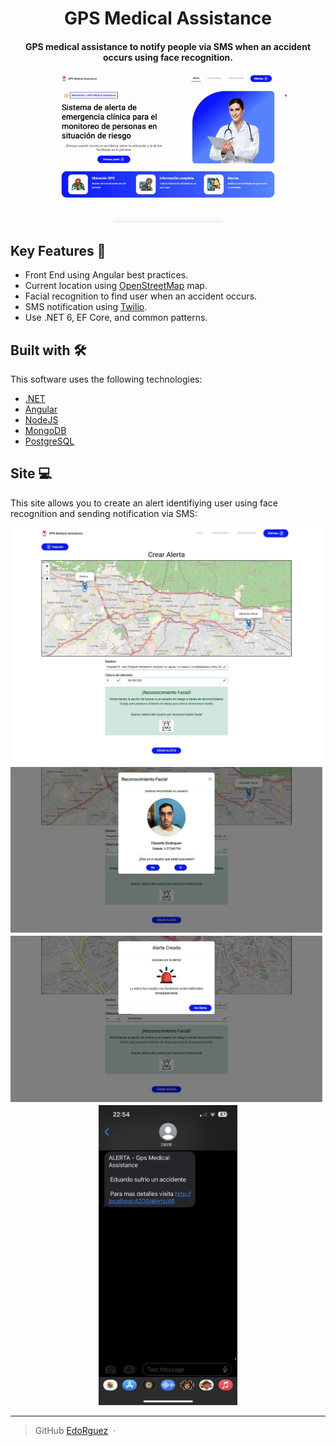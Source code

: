 
<h1 align="center">
  GPS Medical Assistance
  <br>
</h1>

<h4 align="center">GPS medical assistance to notify people via SMS when an accident occurs using face recognition.</h4>

<div align="center">
  <img src="https://github.com/EdoRguez/gps-medical-assistance/blob/master/assets/app.gif" width="720">
</div>


## Key Features 🚀

* Front End using Angular best practices.
* Current location using [OpenStreetMap](https://www.openstreetmap.org) map.
* Facial recognition to find user when an accident occurs.
* SMS notification using [Twilio](https://www.twilio.com/en-us).
* Use .NET 6, EF Core, and common patterns.

## Built with 🛠️

This software uses the following technologies:

- [.NET](https://dotnet.microsoft.com/en-us/)
- [Angular](https://angular.io/)
- [NodeJS](https://nodejs.org/en)
- [MongoDB](https://www.mongodb.com/)
- [PostgreSQL](https://www.postgresql.org/)

## Site 💻

This site allows you to create an alert identifiying user using face recognition and sending notification via SMS:

<div align="center">
  <img src="https://github.com/EdoRguez/gps-medical-assistance/blob/master/assets/1.jpg" width="580">
</div>

<div align="center">
  <img src="https://github.com/EdoRguez/gps-medical-assistance/blob/master/assets/2.jpg" width="580">
</div>

<div align="center">
  <img src="https://github.com/EdoRguez/gps-medical-assistance/blob/master/assets/3.jpg" width="580">
</div>

<div align="center">
  <img src="https://github.com/EdoRguez/gps-medical-assistance/blob/master/assets/4.jpg" height="480">
</div>


---

> GitHub [EdoRguez](https://github.com/EdoRguez) &nbsp;&middot;&nbsp;

